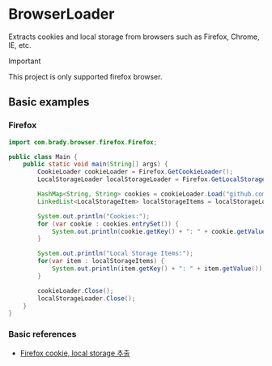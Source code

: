 # BrowserLoader
Extracts cookies and local storage from browsers such as Firefox, Chrome, IE, etc.

> [!IMPORTANT]
> This project is only supported firefox browser. 

## Basic examples

### Firefox

```java
import com.brady.browser.firefox.Firefox;

public class Main {
    public static void main(String[] args) {
        CookieLoader cookieLoader = Firefox.GetCookieLoader();
        LocalStorageLoader localStorageLoader = Firefox.GetLocalStorageLoader("https", "github.com");

        HashMap<String, String> cookies = cookieLoader.Load("github.com");
        LinkedList<LocalStorageItem> localStorageItems = localStorageLoader.Load();

        System.out.println("Cookies:");
        for (var cookie : cookies.entrySet()) {
            System.out.println(cookie.getKey() + ": " + cookie.getValue());
        }

        System.out.println("Local Storage Items:");
        for(var item : localStorageItems) {
            System.out.println(item.getKey() + ": " + item.getValue());
        }

        cookieLoader.Close();
        localStorageLoader.Close();
    }
}
```

### Basic references

- [Firefox cookie, local storage 추출](https://doyu66.tistory.com/24)